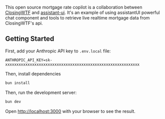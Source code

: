 This open source mortgage rate copilot is a collaboration between [ClosingWTF](https://closingwtf.com) and [assistant-ui](https://github.com/Yonom/assistant-ui). It's an example of using assistantUI powerful chat component and tools to retrieve live realtime mortgage data from ClosingWTF's api.

## Getting Started

First, add your Anthropic API key to  `.env.local` file:
```
ANTHROPIC_API_KEY=sk-xxxxxxxxxxxxxxxxxxxxxxxxxxxxxxxxxxxxxxxxxxxxxxxxxxxxxxxxxxxx
```

Then, install dependencies

```bash
bun install
```


Then, run the development server:

```bash
bun dev
```

Open [http://localhost:3000](http://localhost:3000) with your browser to see the result.